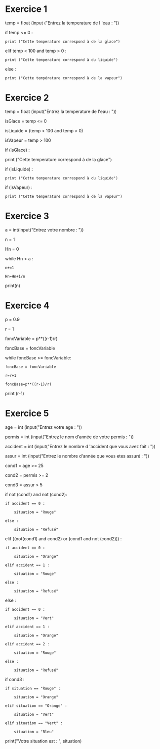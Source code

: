  # Exercice 1  
temp = float (input ("Entrez la temperature de l 'eau : "))

if temp <= 0 :

    print ("Cette temperature correspond à de la glace")
elif temp < 100 and temp > 0 :

    print ("Cette temperature correspond à du liquide")
else :

    print ("Cette température correspond à de la vapeur")
    
    
    
# Exercice 2
temp = float (input("Entrez la temperature de l'eau : "))

isGlace = temp <= 0

isLiquide = (temp < 100 and temp > 0)

isVapeur = temp > 100

if (isGlace) :

   print ("Cette temperature correspond à de la glace")
   
if (isLiquide) :

    print ("Cette temperature correspond à du liquide")
    
if (isVapeur) :

    print ("Cette temperature correspond à de la vapeur")
    
    
    
# Exercice 3
a = int(input("Entrez votre nombre : "))

n = 1

Hn = 0

while Hn < a :

    n+=1
    
    Hn=Hn+1/n
    
print(n)




# Exercice 4
p = 0.9

r = 1

foncVariable = p**((r-1)/r)

foncBase = foncVariable

while foncBase >= foncVariable:

    foncBase = foncVariable
    
    r=r+1
    
    foncBase=p**((r-1)/r)
    
print (r-1)



# Exercice 5
age = int (input("Entrez votre age : "))

permis = int (input("Entrez le nom d'année de votre permis : "))

accident = int (input("Entrez le nombre d 'accident que vous avez fait : "))

assur = int (input("Entrez le nombre d'année que vous etes assuré : "))

cond1 = age >= 25

cond2 = permis >= 2

cond3 = assur > 5

if not (cond1) and not (cond2):

    if accident == 0 :
    
        situation = "Rouge"
        
    else :
    
        situation = "Refusé"
        
elif ((not(cond1) and cond2) or (cond1 and not (cond2))) :

    if accident == 0 :
    
        situation = "Orange"
        
    elif accident == 1 :
    
        situation = "Rouge"
        
    else :
    
        situation = "Refusé"
        
else :

    if accident == 0 :
    
        situation = "Vert"
        
    elif accident == 1 :
    
        situation = "Orange"
        
    elif accident == 2 :
    
        situation = "Rouge"
        
    else :
    
        situation = "Refusé"
        
if cond3 :

    if situation == "Rouge" :
    
        situation = "Orange"
        
    elif situation == "Orange" :
    
        situation = "Vert"
        
    elif situation == "Vert" :
    
        situation = "Bleu"
        
print("Votre situation est : ", situation)
